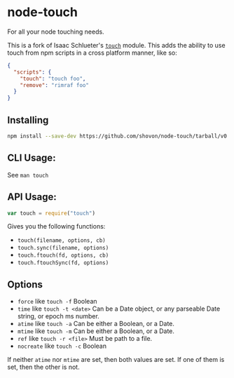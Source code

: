 # node-touch

For all your node touching needs.

This is a fork of Isaac Schlueter's [`touch`](https://github.com/isaacs/node-touch) module. This adds the ability to use touch from npm scripts in a cross platform manner, like so:

```json
{
  "scripts": {
    "touch": "touch foo",
    "remove": "rimraf foo"
  }
}
```

## Installing

```bash
npm install --save-dev https://github.com/shovon/node-touch/tarball/v0.1.0
```

## CLI Usage:

See `man touch`

## API Usage:

```javascript
var touch = require("touch")
```

Gives you the following functions:

* `touch(filename, options, cb)`
* `touch.sync(filename, options)`
* `touch.ftouch(fd, options, cb)`
* `touch.ftouchSync(fd, options)`

## Options

* `force` like `touch -f` Boolean
* `time` like `touch -t <date>` Can be a Date object, or any parseable
  Date string, or epoch ms number.
* `atime` like `touch -a` Can be either a Boolean, or a Date.
* `mtime` like `touch -m` Can be either a Boolean, or a Date.
* `ref` like `touch -r <file>` Must be path to a file.
* `nocreate` like `touch -c` Boolean

If neither `atime` nor `mtime` are set, then both values are set.  If
one of them is set, then the other is not.
